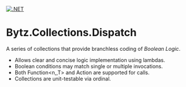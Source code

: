 [![.NET](https://github.com/Scuba-Blue/Bytz.Collections.Dispatch/actions/workflows/NugetPush.yml/badge.svg)](https://github.com/Scuba-Blue/Bytz.Collections.Dispatch/actions/workflows/NugetPush.yml)

# Bytz.Collections.Dispatch

A series of collections that provide branchless coding of _Boolean Logic_.

*   Allows clear and concise logic implementation using lambdas.
*   Boolean conditions may match single or multiple invocations.
*   Both Function<n,,T> and Action<T> are supported for calls.
*   Collections are unit-testable via ordinal.
